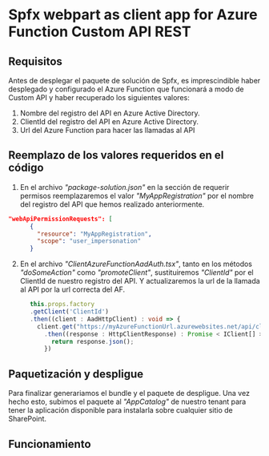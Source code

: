 # Spfx webpart as client app for Azure Function Custom API REST

## Requisitos
Antes de desplegar el paquete de solución de Spfx, es imprescindible haber desplegado y configurado el Azure Function que funcionará a modo de Custom API y haber recuperado los siguientes valores:
1. Nombre del registro del API en Azure Active Directory.
2. ClientId del registro del API en Azure Active Directory.
3. Url del Azure Function para hacer las llamadas al API

## Reemplazo de los valores requeridos en el código

1. En el archivo *"package-solution.json"* en la sección de requerir permisos reemplazaremos el valor *"MyAppRegistration"* por el nombre del registro del API que hemos realizado anteriormente.
```json
"webApiPermissionRequests": [
      {
        "resource": "MyAppRegistration",
        "scope": "user_impersonation"
      }
```
2. En el archivo *"ClientAzureFunctionAadAuth.tsx"*, tanto en los métodos *"doSomeAction"* como *"promoteClient"*, sustituiremos *"ClientId"* por el ClientId de nuestro registro del API. Y actualizaremos la url de la llamada al API por la url correcta del AF.

```typescript
      this.props.factory
      .getClient('ClientId')
      .then((client : AadHttpClient) : void => {
        client.get("https://myAzureFunctionUrl.azurewebsites.net/api/clients", AadHttpClient.configurations.v1)        
          .then((response : HttpClientResponse) : Promise < IClient[] >=> {
            return response.json();
          })
```

## Paquetización y despligue

Para finalizar generariamos el bundle y el paquete de despligue. Una vez hecho esto, subimos el paquete al *"AppCatalog"* de nuestro tenant para tener la aplicación disponible para instalarla sobre cualquier sitio de SharePoint.

## Funcionamiento


